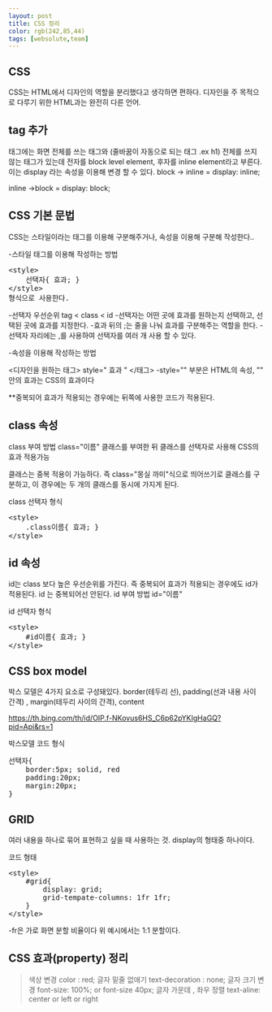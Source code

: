 ```yaml
---
layout: post
title: CSS 정리
color: rgb(242,85,44)
tags: [websolute,team]
---
```


## CSS
CSS는 HTML에서 디자인의 역할을 분리했다고 생각하면 편하다.
디자인을 주 목적으로 다루기 위한 HTML과는 완전히 다른 언어.

## tag 추가
태그에는 화면 전체를 쓰는 태그와 (줄바꿈이 자동으로 되는 태그 .ex h1) 전체를 쓰지 않는 태그가 있는데 전자를 block level element, 후자를 inline element라고 부른다.
이는 display 라는 속성을 이용해 변경 할 수 있다.
block -> inline = display: inline;

inline ->block = display: block;

## CSS 기본 문법

CSS는 스타일이라는 태그를 이용해 구분해주거나, 속성을 이용해 구분해 작성한다..

-스타일 태그를 이용해 작성하는 방법
<pre>
&lt;style&gt;
    선택자{ 효과; } 
&lt;/style&gt; 
형식으로 사용한다.
</pre>

-선택자 우선순위 tag < class < id
-선택자는 어떤 곳에 효과를 원하는지 선택하고, 선택된 곳에 효과를 지정한다.
-효과 뒤의 ;는 줄을 나눠 효과를 구분해주는 역할을 한다.
-선택자 자리에는 ,를 사용하여 선택자를 여러 개 사용 할 수 있다.

-속성을 이용해 작성하는 방법

<디자인을 원하는 태그> style=" 효과 " </태그>
-style="" 부분은 HTML의 속성, "" 안의 효과는 CSS의 효과이다

**중복되어 효과가 적용되는 경우에는 뒤쪽에 사용한 코드가 적용된다.

## class 속성
class 부여 방법
class="이름" 
클래스를 부여한 뒤 클래스를 선택자로 사용해 CSS의 효과 적용가능

클래스는 중복 적용이 가능하다. 
즉 class="몽실 까미"식으로 띄어쓰기로 클래스를 구분하고, 이 경우에는 두 개의 클래스를 동시에 가지게 된다.

class 선택자 형식
<pre>
&lt;style&gt; 
    .class이름{ 효과; } 
&lt;/style&gt; 
</pre>

## id 속성
id는 class 보다 높은 우선순위를 가진다.
즉 중복되어 효과가 적용되는 경우에도 id가 적용된다.
id 는 중복되어선 안된다. 
id 부여 방법
id="이름"

id 선택자 형식
<pre>
&lt;style&gt; 
    #id이름{ 효과; } 
&lt;/style&gt; 
</pre>

## CSS box model
박스 모델은 4가지 요소로 구성돼있다.
border(테두리 선), padding(선과 내용 사이 간격) , margin(테두리 사이의 간격), content

<img>https://th.bing.com/th/id/OIP.f-NKovus6HS_C6p62pYKIgHaGQ?pid=Api&rs=1

박스모델 코드 형식 
<pre>
선택자{
    border:5px; solid, red
    padding:20px;
    margin:20px;
}
</pre>

## GRID
여러 내용을 하나로 묶어 표현하고 싶을 때 사용하는 것.
display의 형태중 하나이다.

코드 형태
<pre>
&lt;style&gt;
    #grid{
        display: grid;
        grid-tempate-columns: 1fr 1fr;
    }
&lt;/style&gt;
</pre>
-fr은 가로 화면 분할 비율이다 위 예시에서는 1:1 분할이다. 





## CSS 효과(property) 정리
>색상 변경 color : red;
>글자 밑줄 없애기 text-decoration : none;
>글자 크기 변경 font-size: 100%; or font-size 40px;
>글자 가운데 , 좌우 정렬 text-aline: center or left or right
